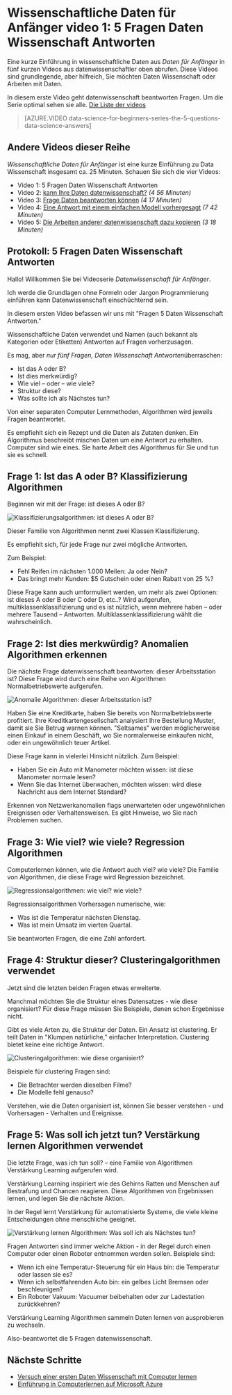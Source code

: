 <properties
   pageTitle="5 Daten wissenschaftliche Fragen - Datenwissenschaft für Anfänger | Microsoft Azure"
   description="Erhalten Sie eine kurze Einführung in wissenschaftliche Daten aus Daten für Anfänger fünf kurzen Videos mit 5 Fragen Daten Wissenschaft Antworten."
   keywords="datenwissenschaft, Daten Wissenschaft Anfänger, wissenschaftliche Daten ausführen für Anfänger, Arten von Fragen, Daten wissenschaftliche Fragen, Daten Wissenschaft video"
   services="machine-learning"
   documentationCenter="na"
   authors="cjgronlund"
   manager="jhubbard"
   editor="cjgronlund"/>

<tags
   ms.service="machine-learning"
   ms.devlang="na"
   ms.topic="article"
   ms.tgt_pltfrm="na"
   ms.workload="na"
   ms.date="10/20/2016"
   ms.author="cgronlun;garye"/>

# <a name="data-science-for-beginners-video-1-the-5-questions-data-science-answers"></a>Wissenschaftliche Daten für Anfänger video 1: 5 Fragen Daten Wissenschaft Antworten

Eine kurze Einführung in wissenschaftliche Daten aus *Daten für Anfänger* in fünf kurzen Videos aus datenwissenschaftler oben abrufen. Diese Videos sind grundlegende, aber hilfreich, Sie möchten Daten Wissenschaft oder Arbeiten mit Daten.

In diesem erste Video geht datenwissenschaft beantworten Fragen. Um die Serie optimal sehen sie alle. [Die Liste der videos](#other-videos-in-this-series)

> [AZURE.VIDEO data-science-for-beginners-series-the-5-questions-data-science-answers]

## <a name="other-videos-in-this-series"></a>Andere Videos dieser Reihe

*Wissenschaftliche Daten für Anfänger* ist eine kurze Einführung zu Data Wissenschaft insgesamt ca. 25 Minuten. Schauen Sie sich die vier Videos:

  * Video 1: 5 Fragen Daten Wissenschaft Antworten
  * Video 2: [kann Ihre Daten datenwissenschaft?](machine-learning-data-science-for-beginners-is-your-data-ready-for-data-science.md) *(4 56 Minuten)*
  * Video 3: [Frage Daten beantworten können](machine-learning-data-science-for-beginners-ask-a-question-you-can-answer-with-data.md) *(4 17 Minuten)*
  * Video 4: [Eine Antwort mit einem einfachen Modell vorhergesagt](machine-learning-data-science-for-beginners-predict-an-answer-with-a-simple-model.md) *(7 42 Minuten)*
  * Video 5: [Die Arbeiten anderer datenwissenschaft dazu kopieren](machine-learning-data-science-for-beginners-copy-other-peoples-work-to-do-data-science.md) *(3 18 Minuten)*

## <a name="transcript-the-5-questions-data-science-answers"></a>Protokoll: 5 Fragen Daten Wissenschaft Antworten

Hallo! Willkommen Sie bei Videoserie *Datenwissenschaft für Anfänger*.

Ich werde die Grundlagen ohne Formeln oder Jargon Programmierung einführen kann Datenwissenschaft einschüchternd sein.

In diesem ersten Video befassen wir uns mit "Fragen 5 Daten Wissenschaft Antworten."

Wissenschaftliche Daten verwendet und Namen (auch bekannt als Kategorien oder Etiketten) Antworten auf Fragen vorherzusagen.

Es mag, aber *nur fünf Fragen, Daten Wissenschaft Antworten*überraschen:

  * Ist das A oder B?
  * Ist dies merkwürdig?
  * Wie viel – oder – wie viele?
  * Struktur diese?
  * Was sollte ich als Nächstes tun?

  Von einer separaten Computer Lernmethoden, Algorithmen wird jeweils Fragen beantwortet.


Es empfiehlt sich ein Rezept und die Daten als Zutaten denken. Ein Algorithmus beschreibt mischen Daten um eine Antwort zu erhalten. Computer sind wie eines. Sie harte Arbeit des Algorithmus für Sie und tun sie es schnell.

## <a name="question-1-is-this-a-or-b-uses-classification-algorithms"></a>Frage 1: Ist das A oder B? Klassifizierung Algorithmen

Beginnen wir mit der Frage: ist dieses A oder B?

![Klassifizierungsalgorithmen: ist dieses A oder B?](./media/machine-learning-data-science-for-beginners-the-5-questions-data-science-answers/machine-learning-data-science-classification-algorithms.png)

Dieser Familie von Algorithmen nennt zwei Klassen Klassifizierung.

Es empfiehlt sich, für jede Frage nur zwei mögliche Antworten.

Zum Beispiel:

  * Fehl Reifen im nächsten 1.000 Meilen: Ja oder Nein?
  * Das bringt mehr Kunden: $5 Gutschein oder einen Rabatt von 25 %?

Diese Frage kann auch umformuliert werden, um mehr als zwei Optionen: ist dieses A oder B oder C oder D, etc..?  Wird aufgerufen, multiklassenklassifizierung und es ist nützlich, wenn mehrere haben – oder mehrere Tausend – Antworten. Multiklassenklassifizierung wählt die wahrscheinlich.

## <a name="question-2-is-this-weird-uses-anomaly-detection-algorithms"></a>Frage 2: Ist dies merkwürdig? Anomalien Algorithmen erkennen

Die nächste Frage datenwissenschaft beantworten: dieser Arbeitsstation ist? Diese Frage wird durch eine Reihe von Algorithmen Normalbetriebswerte aufgerufen.

![Anomalie Algorithmen: dieser Arbeitsstation ist?](./media/machine-learning-data-science-for-beginners-the-5-questions-data-science-answers/machine-learning-data-science-anomaly-detection-algorithms.png)


Haben Sie eine Kreditkarte, haben Sie bereits von Normalbetriebswerte profitiert. Ihre Kreditkartengesellschaft analysiert Ihre Bestellung Muster, damit sie Sie Betrug warnen können. "Seltsames" werden möglicherweise einen Einkauf in einem Geschäft, wo Sie normalerweise einkaufen nicht, oder ein ungewöhnlich teuer Artikel.

Diese Frage kann in vielerlei Hinsicht nützlich. Zum Beispiel:

  * Haben Sie ein Auto mit Manometer möchten wissen: ist diese Manometer normale lesen?
  * Wenn Sie das Internet überwachen, möchten wissen: wird diese Nachricht aus dem Internet Standard?

Erkennen von Netzwerkanomalien flags unerwarteten oder ungewöhnlichen Ereignissen oder Verhaltensweisen. Es gibt Hinweise, wo Sie nach Problemen suchen.



## <a name="question-3-how-much-or-how-many-uses-regression-algorithms"></a>Frage 3: Wie viel? wie viele? Regression Algorithmen

Computerlernen können, wie die Antwort auch viel? wie viele? Die Familie von Algorithmen, die diese Frage wird Regression bezeichnet.

![Regressionsalgorithmen: wie viel? wie viele?](./media/machine-learning-data-science-for-beginners-the-5-questions-data-science-answers/machine-learning-data-science-regression-algorithms.png)


Regressionsalgorithmen Vorhersagen numerische, wie:

  * Was ist die Temperatur nächsten Dienstag.  
  * Was ist mein Umsatz im vierten Quartal.

Sie beantworten Fragen, die eine Zahl anfordert.

## <a name="question-4-how-is-this-organized-uses-clustering-algorithms"></a>Frage 4: Struktur dieser? Clusteringalgorithmen verwendet

Jetzt sind die letzten beiden Fragen etwas erweiterte.

Manchmal möchten Sie die Struktur eines Datensatzes - wie diese organisiert? Für diese Frage müssen Sie Beispiele, denen schon Ergebnisse nicht.

Gibt es viele Arten zu, die Struktur der Daten. Ein Ansatz ist clustering. Er teilt Daten in "Klumpen natürliche," einfacher Interpretation. Clustering bietet keine eine richtige Antwort.

![Clusteringalgorithmen: wie diese organisiert?](./media/machine-learning-data-science-for-beginners-the-5-questions-data-science-answers/machine-learning-data-science-clustering-algorithms.png)

Beispiele für clustering Fragen sind:

  * Die Betrachter werden dieselben Filme?
  * Die Modelle fehl genauso?

Verstehen, wie die Daten organisiert ist, können Sie besser verstehen - und Vorhersagen - Verhalten und Ereignisse.  

## <a name="question-5-what-should-i-do-now-uses-reinforcement-learning-algorithms"></a>Frage 5: Was soll ich jetzt tun? Verstärkung lernen Algorithmen verwendet

Die letzte Frage, was ich tun soll? – eine Familie von Algorithmen Verstärkung Learning aufgerufen wird.

Verstärkung Learning inspiriert wie des Gehirns Ratten und Menschen auf Bestrafung und Chancen reagieren. Diese Algorithmen von Ergebnissen lernen, und legen Sie die nächste Aktion.

In der Regel lernt Verstärkung für automatisierte Systeme, die viele kleine Entscheidungen ohne menschliche geeignet.

![Verstärkung lernen Algorithmen: Was soll ich als Nächstes tun?](./media/machine-learning-data-science-for-beginners-the-5-questions-data-science-answers/machine-learning-data-science-reinforcement-learning-algorithms.png)

Fragen Antworten sind immer welche Aktion - in der Regel durch einen Computer oder einen Roboter entnommen werden sollen. Beispiele sind:

  * Wenn ich eine Temperatur-Steuerung für ein Haus bin: die Temperatur oder lassen sie es?  
  * Wenn ich selbstfahrenden Auto bin: ein gelbes Licht Bremsen oder beschleunigen?  
  * Ein Roboter Vakuum: Vacuumer beibehalten oder zur Ladestation zurückkehren?

Verstärkung Learning Algorithmen sammeln Daten lernen von ausprobieren zu wechseln.

Also-beantwortet die 5 Fragen datenwissenschaft.



## <a name="next-steps"></a>Nächste Schritte

  * [Versuch einer ersten Daten Wissenschaft mit Computer lernen](machine-learning-create-experiment.md)
  * [Einführung in Computerlernen auf Microsoft Azure](machine-learning-what-is-machine-learning.md)
